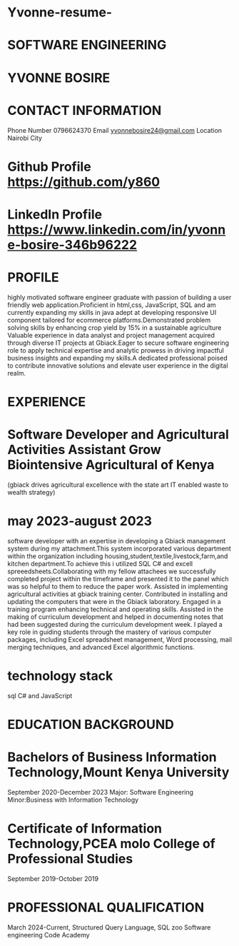 # Yvonne-resume-
# SOFTWARE ENGINEERING 
# YVONNE BOSIRE 
# CONTACT INFORMATION 
Phone Number 0796624370
Email yvonnebosire24@gmail.com 
Location Nairobi City
# Github Profile https://github.com/y860
# LinkedIn Profile https://www.linkedin.com/in/yvonne-bosire-346b96222
# PROFILE 
highly motivated software engineer graduate with passion of building a user friendly web application.Proficient in html,css, JavaScript, SQL and am currently expanding my skills in java adept at developing responsive UI component tailored for ecommerce platforms.Demonstrated problem solving skills by enhancing crop yield by 15% in a sustainable agriculture Valuable experience in data analyst and project management acquired through diverse IT projects at Gbiack.Eager to secure software engineering role to apply technical expertise and analytic prowess in driving impactful business insights and expanding my skills.A dedicated professional poised to contribute innovative solutions and elevate user experience in the digital realm.
# EXPERIENCE 
# Software Developer and Agricultural Activities Assistant Grow Biointensive Agricultural of Kenya 
(gbiack drives agricultural excellence with the state art IT enabled waste to wealth strategy)
# may 2023-august 2023
software developer with an expertise in developing a Gbiack management system during my attachment.This system incorporated various department within the organization including housing,student,textile,livestock,farm,and kitchen department.To achieve this i utilized SQL C# and excell spreeedsheets.Collaborating with my fellow attachees we successfully completed project within the timeframe and presented it to the panel which was so helpful to them to reduce the paper work.
Assisted in implementing agricultural activities at gbiack training center.
Contributed in installing and updating the computers that were in the Gbiack laboratory.
Engaged in a training program enhancing technical and operating skills.
Assisted in the making of  curriculum development and helped in documenting notes that had been suggested during the curriculum development week.
I played a key role in guiding students through the mastery of various computer packages, including Excel spreadsheet management, Word processing, mail merging techniques, and advanced Excel algorithmic functions.
# technology stack
 sql C# and JavaScript
# EDUCATION BACKGROUND 
# Bachelors of Business Information Technology,Mount Kenya University 
September 2020-December 2023
Major: Software Engineering 
Minor:Business with Information Technology
# Certificate of Information Technology,PCEA molo College of Professional Studies
September 2019-October 2019
# PROFESSIONAL QUALIFICATION
March 2024-Current, Structured Query Language, SQL zoo
Software engineering Code Academy 






